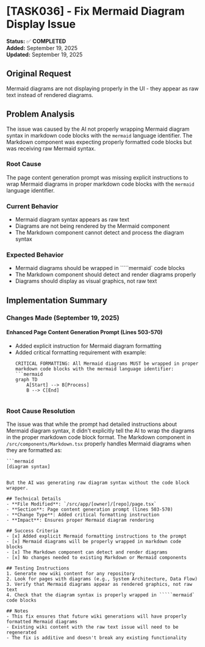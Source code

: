 # [TASK036] - Fix Mermaid Diagram Display Issue

**Status:** ✅ **COMPLETED**  
**Added:** September 19, 2025  
**Updated:** September 19, 2025

## Original Request
Mermaid diagrams are not displaying properly in the UI - they appear as raw text instead of rendered diagrams.

## Problem Analysis
The issue was caused by the AI not properly wrapping Mermaid diagram syntax in markdown code blocks with the `mermaid` language identifier. The Markdown component was expecting properly formatted code blocks but was receiving raw Mermaid syntax.

### Root Cause
The page content generation prompt was missing explicit instructions to wrap Mermaid diagrams in proper markdown code blocks with the `mermaid` language identifier.

### Current Behavior
- Mermaid diagram syntax appears as raw text
- Diagrams are not being rendered by the Mermaid component
- The Markdown component cannot detect and process the diagram syntax

### Expected Behavior  
- Mermaid diagrams should be wrapped in `````mermaid` code blocks
- The Markdown component should detect and render diagrams properly
- Diagrams should display as visual graphics, not raw text

## Implementation Summary

### Changes Made (September 19, 2025)

#### **Enhanced Page Content Generation Prompt** (Lines 503-570)
- Added explicit instruction for Mermaid diagram formatting
- Added critical formatting requirement with example:
  ```
  CRITICAL FORMATTING: All Mermaid diagrams MUST be wrapped in proper markdown code blocks with the mermaid language identifier:
  ```mermaid
  graph TD
      A[Start] --> B[Process]
      B --> C[End]
  ```
  ```

### Root Cause Resolution
The issue was that while the prompt had detailed instructions about Mermaid diagram syntax, it didn't explicitly tell the AI to wrap the diagrams in the proper markdown code block format. The Markdown component in `/src/components/Markdown.tsx` properly handles Mermaid diagrams when they are formatted as:

```
```mermaid
[diagram syntax]
```
```

But the AI was generating raw diagram syntax without the code block wrapper.

## Technical Details
- **File Modified**: `/src/app/[owner]/[repo]/page.tsx`
- **Section**: Page content generation prompt (lines 503-570)
- **Change Type**: Added critical formatting instruction
- **Impact**: Ensures proper Mermaid diagram rendering

## Success Criteria
- [x] Added explicit Mermaid formatting instructions to the prompt
- [x] Mermaid diagrams will be properly wrapped in markdown code blocks
- [x] The Markdown component can detect and render diagrams
- [x] No changes needed to existing Markdown or Mermaid components

## Testing Instructions
1. Generate new wiki content for any repository
2. Look for pages with diagrams (e.g., System Architecture, Data Flow)
3. Verify that Mermaid diagrams appear as rendered graphics, not raw text
4. Check that the diagram syntax is properly wrapped in `````mermaid` code blocks

## Notes
- This fix ensures that future wiki generations will have properly formatted Mermaid diagrams
- Existing wiki content with the raw text issue will need to be regenerated
- The fix is additive and doesn't break any existing functionality